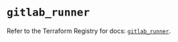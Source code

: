 # `gitlab_runner`

Refer to the Terraform Registry for docs: [`gitlab_runner`](https://registry.terraform.io/providers/gitlabhq/gitlab/16.8.0/docs/resources/runner).
